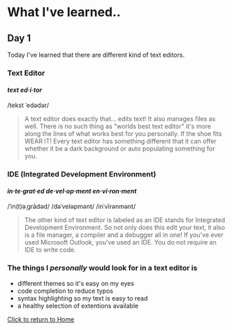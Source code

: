 # **What I've learned..**

## Day 1

Today I've learned that there are different kind of text editors.

### Text Editor

#### *text ed·i·tor*

/tekst ˈedədər/
> A text editor does exactly that... edits text! It also manages files as well. There is no such thing as "worlds best text editor" it's more along the lines of what works best for you personally. If the shoe fits WEAR IT! Every text editor has something different that it can offer whether it be a dark background or auto populating something for you. 

### IDE (Integrated Development Environment)

#### *in·te·grat·ed  de·vel·op·ment  en·vi·ron·ment*

/ˈin(t)əˌɡrādəd/  /dəˈveləpmənt/  /inˈvīrənmənt/
> The other kind of text editor is labeled as an IDE stands for Integrated Development Environment. So not only does this edit your text, it also is a file manager, a compiler and a debugger all in one! If you've ever used Microsoft Outlook, you've used an IDE. You do not require an IDE to write code.

### The things I *personally* would look for in a text editor is

* different themes so it's easy on my eyes
* code completion to reduce typos
* syntax highlighting so my text is easy to read
* a healthy selection of extentions available

[Click to return to Home](README.md)
